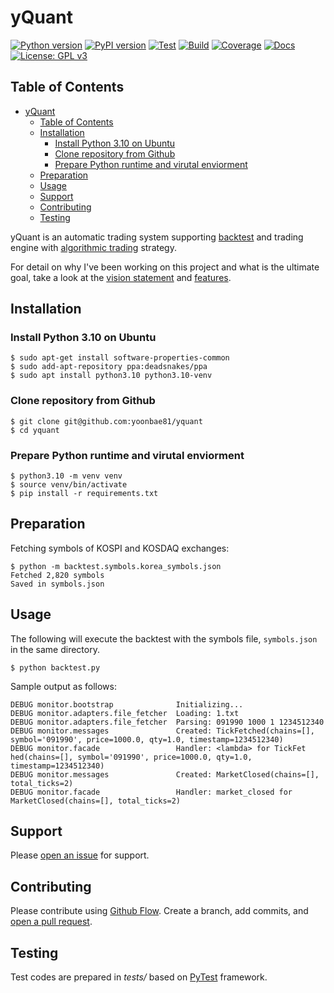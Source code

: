 # yQuant

[![Python version](https://img.shields.io/pypi/pyversions/yquant.svg)](https://pypi.org/project/yquant/)
[![PyPI version](https://img.shields.io/pypi/v/yquant.svg)](https://pypi.org/project/yquant/)
[![Test](https://github.com/yoonbae81/yquant/workflows/test/badge.svg)](https://github.com/yoonbae81/yquant/actions?query=workflow%3Atest)
[![Build](https://github.com/yoonbae81/yquant/workflows/build/badge.svg)](https://github.com/yoonbae81/yquant/actions?query=workflow%3Abuild)
[![Coverage](https://codecov.io/gh/yoonbae81/yquant/graph/badge.svg)](http://codecov.io/gh/yoonbae81/yquant)
[![Docs](https://readthedocs.org/projects/yquant/badge/?version=latest)](https://yquant.readthedocs.io/latest)
[![License: GPL v3](https://img.shields.io/badge/License-GPLv3-blue.svg)](https://www.gnu.org/licenses/gpl-3.0)

## Table of Contents

- [yQuant](#yquant)
  - [Table of Contents](#table-of-contents)
  - [Installation](#installation)
    - [Install Python 3.10 on Ubuntu](#install-python-310-on-ubuntu)
    - [Clone repository from Github](#clone-repository-from-github)
    - [Prepare Python runtime and virutal enviorment](#prepare-python-runtime-and-virutal-enviorment)
  - [Preparation](#preparation)
  - [Usage](#usage)
  - [Support](#support)
  - [Contributing](#contributing)
  - [Testing](#testing)

yQuant is an automatic trading system supporting [backtest](https://en.wikipedia.org/wiki/Backtesting) and trading engine with [algorithmic trading](https://en.wikipedia.org/wiki/Algorithmic_trading) strategy.


For detail on why I've been working on this project and what is the ultimate goal, take a look at the [vision statement](docs/vision.md) and [features](features/README.md).

## Installation

### Install Python 3.10 on Ubuntu

    $ sudo apt-get install software-properties-common
    $ sudo add-apt-repository ppa:deadsnakes/ppa
    $ sudo apt install python3.10 python3.10-venv


### Clone repository from Github

    $ git clone git@github.com:yoonbae81/yquant
    $ cd yquant


### Prepare Python runtime and virutal enviorment

    $ python3.10 -m venv venv
    $ source venv/bin/activate
    $ pip install -r requirements.txt


## Preparation

Fetching symbols of KOSPI and KOSDAQ exchanges:


    $ python -m backtest.symbols.korea_symbols.json
    Fetched 2,820 symbols
    Saved in symbols.json



## Usage

The following will execute the backtest with the symbols file, `symbols.json` in the same directory.

    $ python backtest.py

Sample output as follows:
```
DEBUG monitor.bootstrap              Initializing...
DEBUG monitor.adapters.file_fetcher  Loading: 1.txt
DEBUG monitor.adapters.file_fetcher  Parsing: 091990 1000 1 1234512340
DEBUG monitor.messages               Created: TickFetched(chains=[], symbol='091990', price=1000.0, qty=1.0, timestamp=1234512340)
DEBUG monitor.facade                 Handler: <lambda> for TickFet hed(chains=[], symbol='091990', price=1000.0, qty=1.0, timestamp=1234512340)
DEBUG monitor.messages               Created: MarketClosed(chains=[], total_ticks=2)
DEBUG monitor.facade                 Handler: market_closed for MarketClosed(chains=[], total_ticks=2)
```


## Support

Please [open an issue](https://github.com/yoonbae81/yquant/issues/new) for support.


## Contributing

Please contribute using [Github Flow](https://guides.github.com/introduction/flow/). Create a branch, add commits, and [open a pull request](https://github.com/yoonbae/yquant/compare/).


## Testing

Test codes are prepared in _tests/_ based on [PyTest](https://docs.pytest.org/en/latest/) framework.
